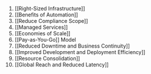 1. [[Right-Sized Infrastructure]]
2. [[Benefits of Automation]]
3. [[Reduce Compliance Scope]]
5. [[Managed Services]]
5. [[Economies of Scale]]
6. [[Pay-as-You-Go]] Model
7. [[Reduced Downtime and Business Continuity]]
8. [[Improved Development and Deployment Efficiency]]
9. [[Resource Consolidation]]
10. [[Global Reach and Reduced Latency]]